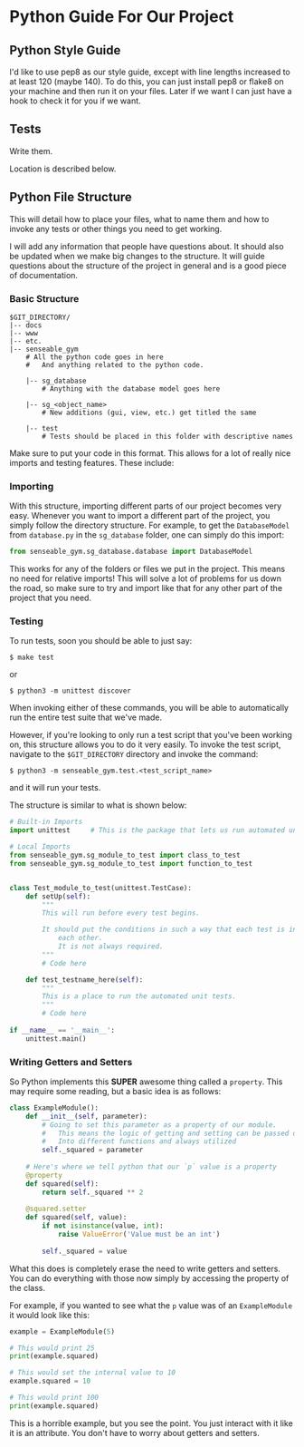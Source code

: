 # Python Guide For Our Project

## Python Style Guide

I'd like to use pep8 as our style guide, except with line lengths increased to at least 120 (maybe 140). To do this, you can just install pep8 or flake8 on your machine and then run it on your files. Later if we want I can just have a hook to check it for you if we want.

## Tests

Write them.

Location is described below.

## Python File Structure

This will detail how to place your files, what to name them and how to invoke any tests or other things you need to get working.

I will add any information that people have questions about. It should also be updated when we make big changes to the structure. It will guide questions about the structure of the project in general and is a good piece of documentation.

### Basic Structure

```
$GIT_DIRECTORY/
|-- docs
|-- www
|-- etc.
|-- senseable_gym
    # All the python code goes in here
    #   And anything related to the python code.

    |-- sg_database
        # Anything with the database model goes here

    |-- sg_<object_name>
        # New additions (gui, view, etc.) get titled the same

    |-- test
        # Tests should be placed in this folder with descriptive names
```

Make sure to put your code in this format. This allows for a lot of really nice imports and testing features. These include:

### Importing

With this structure, importing different parts of our project becomes very easy. Whenever you want to import a different part of the project, you simply follow the directory structure. For example, to get the `DatabaseModel` from `database.py` in the `sg_database` folder, one can simply do this import:

```python
from senseable_gym.sg_database.database import DatabaseModel
```

This works for any of the folders or files we put in the project. This means no need for relative imports! This will solve a lot of problems for us down the road, so make sure to try and import like that for any other part of the project that you need.

### Testing

To run tests, soon you should be able to just say:

`$ make test`

or

`$ python3 -m unittest discover`

When invoking either of these commands, you will be able to automatically run the entire test suite that we've made.

However, if you're looking to only run a test script that you've been working on, this structure allows you to do it very easily. To invoke the test script, navigate to the `$GIT_DIRECTORY` directory and invoke the command:

`$ python3 -m senseable_gym.test.<test_script_name>`

and it will run your tests.

The structure is similar to what is shown below:

```python
# Built-in Imports
import unittest     # This is the package that lets us run automated unit tessts

# Local Imports
from senseable_gym.sg_module_to_test import class_to_test
from senseable_gym.sg_module_to_test import function_to_test


class Test_module_to_test(unittest.TestCase):
    def setUp(self):
        """
        This will run before every test begins.

        It should put the conditions in such a way that each test is independent of 
            each other.
            It is not always required.
        """
        # Code here

    def test_testname_here(self):
        """
        This is a place to run the automated unit tests.
        """
        # Code here
        
if __name__ == '__main__':
    unittest.main()
```

### Writing Getters and Setters

So Python implements this **SUPER** awesome thing called a `property`. This may require some reading, but a basic idea is as follows:

```python
class ExampleModule():
    def __init__(self, parameter):
        # Going to set this parameter as a property of our module.
        #   This means the logic of getting and setting can be passed off
        #   Into different functions and always utilized
        self._squared = parameter
    
    # Here's where we tell python that our `p` value is a property
    @property
    def squared(self):
        return self._squared ** 2
    
    @squared.setter
    def squared(self, value):
        if not isinstance(value, int):
            raise ValueError('Value must be an int')
            
        self._squared = value
```

What this does is completely erase the need to write getters and setters. You can do everything with those now simply by accessing the property of the class.

For example, if you wanted to see what the `p` value was of an `ExampleModule` it would look like this:

```python
example = ExampleModule(5)

# This would print 25
print(example.squared)

# This would set the internal value to 10
example.squared = 10

# This would print 100
print(example.squared)
```

This is a horrible example, but you see the point. You just interact with it like it is an attribute. You don't have to worry about getters and setters.